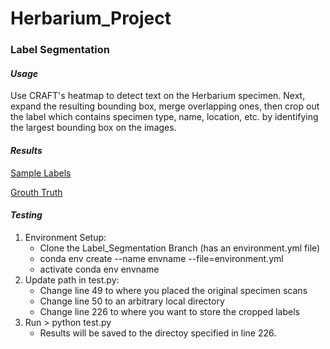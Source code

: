 # Herbarium_Project


### Label Segmentation
#### *Usage*
Use CRAFT's heatmap to detect text on the Herbarium specimen. Next, expand the resulting bounding box, merge overlapping ones, then crop out the label which contains specimen type, name, location, etc. by identifying the largest bounding box on the images. 

#### *Results* 
[Sample Labels](https://drive.google.com/file/d/1YqlqDSl7fUcgLrR02slxLUG_mLXbevEF/view?usp=sharing) 

[Grouth Truth](https://github.com/mzheng27/Herbarium_Project/blob/main/words.txt) 

#### *Testing* 
1. Environment Setup: 
      * Clone the Label_Segmentation Branch (has an environment.yml file) 
      * conda env create --name envname --file=environment.yml
      * activate conda env envname
2. Update path in test.py: 
      * Change line 49 to where you placed the original specimen scans  
      * Change line 50 to an arbitrary local directory
      * Change line 226 to where you want to store the cropped labels
3. Run > python test.py
      * Results will be saved to the directoy specified in line 226. 

